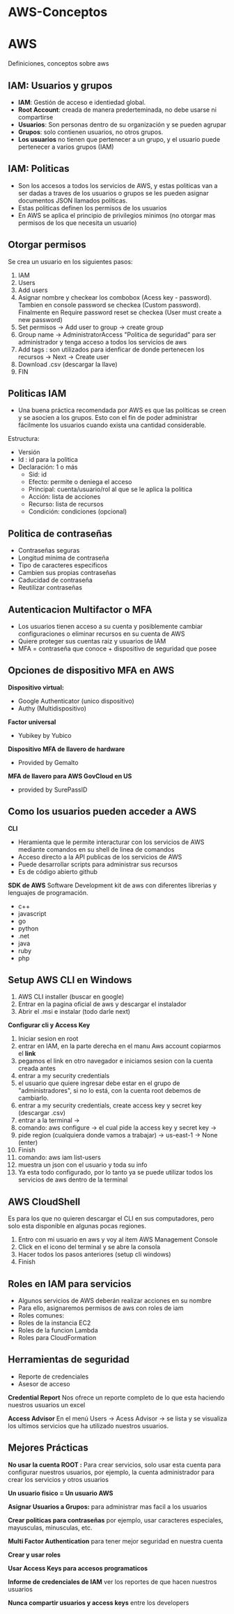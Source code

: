 # AWS-Conceptos
# AWS
Definiciones, conceptos sobre aws

## IAM: Usuarios y grupos

* **IAM**: Gestión de acceso e identiedad global.
* **Root Account**: creada de manera prederteminada, no debe usarse ni compartirse
* **Usuarios**: Son personas dentro de su organización y se pueden agrupar
* **Grupos**: solo contienen usuarios, no otros grupos.
* **Los usuarios** no tienen que pertenecer a un grupo, y el usuario puede pertenecer a varios grupos
(IAM)

## IAM: Politicas
* Son los accesos a todos los servicios de AWS, y estas politicas van a ser dadas a traves de los usuarios o grupos se les pueden asignar documentos JSON llamados políticas.
* Estas politicas definen los permisos de los usuarios
* En AWS se aplica el principio de privilegios minimos (no otorgar mas permisos de los que necesita un usuario)

## Otorgar permisos
Se crea un usuario en los siguientes pasos:

1. IAM
2. Users
3. Add users
4. Asignar nombre y checkear los combobox (Acess key - password). Tambien en console password se checkea (Custom  password). Finalmente en Require password reset se checkea (User must create a new password)
5. Set permisos -> Add user to group -> create group
6. Group name -> AdministratorAccess "Politica de seguridad" para ser administrador y tenga acceso a todos los servicios de aws
7. Add tags : son utilizados para idenficar de donde pertenecen los recursos -> Next -> Create user
8. Download .csv (descargar la llave)
9. FIN

## Politicas IAM
* Una buena práctica recomendada por AWS es que las políticas se creen y se asocien a los grupos. Esto con el fin de poder administrar fácilmente los usuarios cuando exista una cantidad considerable.

Estructura:
* Versión
* Id : id para la politica
* Declaración: 1 o más
  * Sid: id
  * Efecto: permite o deniega el acceso
  * Principal: cuenta/usuario/rol al que se le aplica la politica
  * Acción: lista de acciones
  * Recurso: lista de recursos
  * Condición: condiciones (opcional)
 
## Politica de contraseñas
 * Contraseñas seguras
 * Longitud minima de contraseña
 * Tipo de caracteres especificos
 * Cambien sus propias contraseñas
 * Caducidad de contraseña
 * Reutilizar contraseñas

##  Autenticacion Multifactor o MFA
* Los usuarios tienen acceso a su cuenta y posiblemente cambiar configuraciones o eliminar recursos en su cuenta de AWS
* Quiere proteger sus cuentas raiz y usuarios de IAM
* MFA = contraseña que conoce + dispositivo de seguridad que posee

## Opciones de dispositivo MFA en AWS
**Dispositivo virtual:**
 * Google Authenticator (unico dispositivo)
 * Authy (Multidispositivo)
 
**Factor universal**
 * Yubikey by Yubico
 
**Dispositivo MFA de llavero de hardware**
 * Provided by Gemalto
 
 **MFA de llavero para AWS GovCloud en US**
 * provided by SurePassID

## Como los usuarios pueden acceder a AWS

**CLI**
* Heramienta que le permite interacturar con los servicios de AWS mediante comandos en su shell de linea de comandos
* Acceso directo a la API publicas de los servicios de AWS
* Puede desarrollar scripts para administrar sus recursos
* Es de código abierto github

**SDK de AWS**
Software Development kit de aws con diferentes librerias y lenguajes de programación.
* c++
* javascript
* go
* python
* .net
* java
* ruby
* php

## Setup AWS CLI en Windows

1. AWS CLI installer (buscar en google)
2. Entrar en la pagina oficial de aws y descargar el instalador
3. Abrir el .msi e instalar (todo darle next)

**Configurar cli y Access Key**
1. Iniciar sesion en root
2. entrar en IAM, en la parte derecha en el manu Aws account copiarmos el **link** 
3. pegamos el link en otro navegador e iniciamos sesion con la cuenta creada antes
4. entrar a my security credentials 
5. el usuario que quiere ingresar debe estar en el grupo de "administradores", si no lo está, con la cuenta root debemos de cambiarlo.
6. entrar a my security credentials, create access key y secret key (descargar .csv)
7. entrar a la terminal -> 
8. comando: aws configure  -> el cual pide la access key y secret key ->
9. pide region (cualquiera donde vamos a trabajar) -> us-east-1 -> None (enter)
10. Finish
11. comando: aws iam list-users 
12. muestra un json con el usuario y toda su info
13. Ya esta todo configurado, por lo tanto ya se puede utilizar todos los servicios de aws dentro de la terminal

## AWS CloudShell

Es para los que no quieren descargar el CLI en sus computadores, pero solo esta disponible en algunas pocas regiones.

1. Entro con mi usuario en aws y voy al item AWS Management Console
2. Click en el icono del terminal y se abre la consola
3. Hacer todos los pasos anteriores (setup cli windows)
5. Finish


## Roles en IAM para servicios

* Algunos servicios de AWS deberán realizar acciones en su nombre
* Para ello, asignaremos permisos de aws con roles de iam
* Roles comunes:
 * Roles de la instancia EC2
 * Roles de la funcion Lambda
 * Roles para CloudFormation

## Herramientas de seguridad
* Reporte de credenciales
* Asesor de acceso

**Credential Report**
Nos ofrece un reporte completo de lo que esta haciendo nuestros usuarios un excel

**Access Advisor**
En el menú Users -> Acess Advisor -> se lista y se visualiza los ultimos servicios que ha utilizado nuestros usuarios.

## Mejores Prácticas

**No usar la cuenta ROOT :** Para crear servicios, solo usar esta cuenta para configurar nuestros usuarios, por ejemplo, la cuenta administrador para crear los servicios y otros usuarios

**Un usuario fisico = Un usuario AWS**

**Asignar Usuarios a Grupos:** para administrar mas facil a los usuarios

**Crear politicas para contraseñas** por ejemplo, usar caracteres especiales, mayusculas, minusculas, etc.

**Multi Factor Authentication** para tener mejor seguridad en nuestra cuenta

**Crear y usar roles**

**Usar Access Keys para accesos programaticos**

**Informe de credenciales de IAM** ver los reportes de que hacen nuestros usuarios

**Nunca compartir usuarios y access keys** entre los developers
















